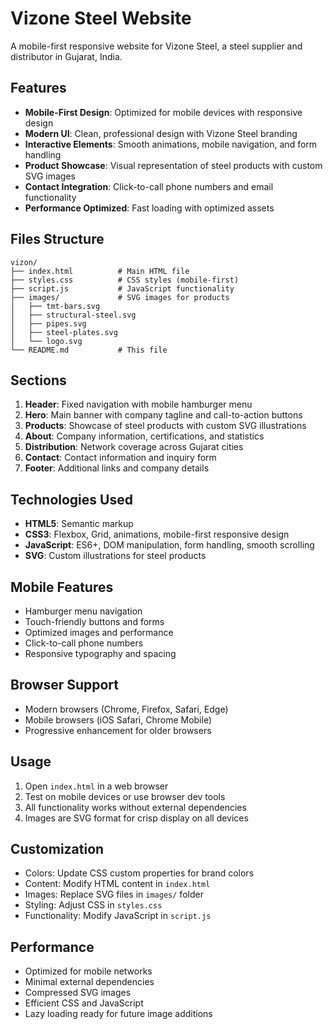 # Vizone Steel Website

A mobile-first responsive website for Vizone Steel, a steel supplier and distributor in Gujarat, India.

## Features

- **Mobile-First Design**: Optimized for mobile devices with responsive design
- **Modern UI**: Clean, professional design with Vizone Steel branding
- **Interactive Elements**: Smooth animations, mobile navigation, and form handling
- **Product Showcase**: Visual representation of steel products with custom SVG images
- **Contact Integration**: Click-to-call phone numbers and email functionality
- **Performance Optimized**: Fast loading with optimized assets

## Files Structure

```
vizon/
├── index.html          # Main HTML file
├── styles.css          # CSS styles (mobile-first)
├── script.js           # JavaScript functionality
├── images/             # SVG images for products
│   ├── tmt-bars.svg
│   ├── structural-steel.svg
│   ├── pipes.svg
│   ├── steel-plates.svg
│   └── logo.svg
└── README.md           # This file
```

## Sections

1. **Header**: Fixed navigation with mobile hamburger menu
2. **Hero**: Main banner with company tagline and call-to-action buttons
3. **Products**: Showcase of steel products with custom SVG illustrations
4. **About**: Company information, certifications, and statistics
5. **Distribution**: Network coverage across Gujarat cities
6. **Contact**: Contact information and inquiry form
7. **Footer**: Additional links and company details

## Technologies Used

- **HTML5**: Semantic markup
- **CSS3**: Flexbox, Grid, animations, mobile-first responsive design
- **JavaScript**: ES6+, DOM manipulation, form handling, smooth scrolling
- **SVG**: Custom illustrations for steel products

## Mobile Features

- Hamburger menu navigation
- Touch-friendly buttons and forms
- Optimized images and performance
- Click-to-call phone numbers
- Responsive typography and spacing

## Browser Support

- Modern browsers (Chrome, Firefox, Safari, Edge)
- Mobile browsers (iOS Safari, Chrome Mobile)
- Progressive enhancement for older browsers

## Usage

1. Open `index.html` in a web browser
2. Test on mobile devices or use browser dev tools
3. All functionality works without external dependencies
4. Images are SVG format for crisp display on all devices

## Customization

- Colors: Update CSS custom properties for brand colors
- Content: Modify HTML content in `index.html`
- Images: Replace SVG files in `images/` folder
- Styling: Adjust CSS in `styles.css`
- Functionality: Modify JavaScript in `script.js`

## Performance

- Optimized for mobile networks
- Minimal external dependencies
- Compressed SVG images
- Efficient CSS and JavaScript
- Lazy loading ready for future image additions
